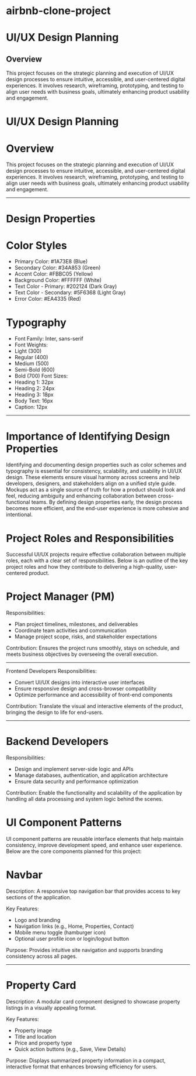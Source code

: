 # airbnb-clone-project
# UI/UX Design Planning

## Overview

This project focuses on the strategic planning and execution of UI/UX design processes to ensure intuitive, accessible, and user-centered digital experiences. It involves research, wireframing, prototyping, and testing to align user needs with business goals, ultimately enhancing product usability and engagement.
# UI/UX Design Planning

# Overview

This project focuses on the strategic planning and execution of UI/UX design processes to ensure intuitive, accessible, and user-centered digital experiences. It involves research, wireframing, prototyping, and testing to align user needs with business goals, ultimately enhancing product usability and engagement.

---

# Design Properties

# Color Styles

- Primary Color: #1A73E8 (Blue)
- Secondary Color: #34A853 (Green)
- Accent Color: #FBBC05 (Yellow)
- Background Color: #FFFFFF (White)
- Text Color - Primary: #202124 (Dark Gray)
- Text Color - Secondary: #5F6368 (Light Gray)
- Error Color: #EA4335 (Red)

# Typography

- Font Family: Inter, sans-serif
-   Font Weights:
  - Light (300)
  - Regular (400)
  - Medium (500)
  - Semi-Bold (600)
  - Bold (700)
    Font Sizes:
  - Heading 1: 32px
  - Heading 2: 24px
  - Heading 3: 18px
  - Body Text: 16px
  - Caption: 12px

---

# Importance of Identifying Design Properties

Identifying and documenting design properties such as color schemes and typography is essential for consistency, scalability, and usability in UI/UX design. These elements ensure visual harmony across screens and help developers, designers, and stakeholders align on a unified style guide. Mockups act as a single source of truth for how a product should look and feel, reducing ambiguity and enhancing collaboration between cross-functional teams. By defining design properties early, the design process becomes more efficient, and the end-user experience is more cohesive and intentional.
# Project Roles and Responsibilities

Successful UI/UX projects require effective collaboration between multiple roles, each with a clear set of responsibilities. Below is an outline of the key project roles and how they contribute to delivering a high-quality, user-centered product.

# Project Manager (PM)
Responsibilities:
- Plan project timelines, milestones, and deliverables
- Coordinate team activities and communication
- Manage project scope, risks, and stakeholder expectations

Contribution:
Ensures the project runs smoothly, stays on schedule, and meets business objectives by overseeing the overall execution.

---

Frontend Developers
Responsibilities:
- Convert UI/UX designs into interactive user interfaces
- Ensure responsive design and cross-browser compatibility
- Optimize performance and accessibility of front-end components

Contribution:
Translate the visual and interactive elements of the product, bringing the design to life for end-users.

---

# Backend Developers
Responsibilities:
- Design and implement server-side logic and APIs
- Manage databases, authentication, and application architecture
- Ensure data security and performance optimization

Contribution:
Enable the functionality and scalability of the application by handling all data processing and system logic behind the scenes.

# UI Component Patterns

UI component patterns are reusable interface elements that help maintain consistency, improve development speed, and enhance user experience. Below are the core components planned for this project:

#  Navbar
Description:
A responsive top navigation bar that provides access to key sections of the application.

Key Features:
- Logo and branding
- Navigation links (e.g., Home, Properties, Contact)
- Mobile menu toggle (hamburger icon)
- Optional user profile icon or login/logout button

Purpose:
Provides intuitive site navigation and supports branding consistency across all pages.

---

# Property Card
Description:
A modular card component designed to showcase property listings in a visually appealing format.

Key Features:
- Property image
- Title and location
- Price and property type
- Quick action buttons (e.g., Save, View Details)

Purpose:
Displays summarized property information in a compact, interactive format that enhances browsing efficiency for users.
